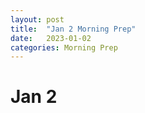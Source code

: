```yaml
---
layout: post
title:  "Jan 2 Morning Prep"
date:   2023-01-02
categories: Morning Prep
---
```


# Jan 2 